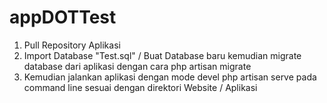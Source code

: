 # appDOTTest
1. Pull Repository Aplikasi
2. Import Database "Test.sql" / Buat Database baru kemudian migrate database dari aplikasi dengan cara php artisan migrate
3. Kemudian jalankan aplikasi dengan mode devel php artisan serve pada command line sesuai dengan direktori Website / Aplikasi
